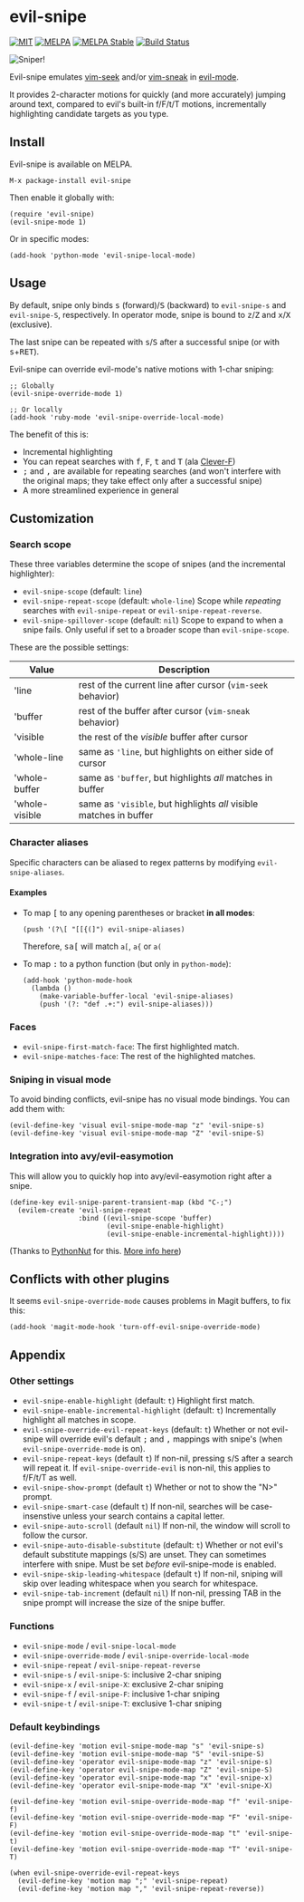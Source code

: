 # evil-snipe
[![MIT](https://img.shields.io/badge/license-MIT-green.svg)](./LICENSE)
[![MELPA](http://melpa.org/packages/evil-snipe-badge.svg)](http://melpa.org/#/evil-snipe)
[![MELPA Stable](http://stable.melpa.org/packages/evil-snipe-badge.svg)](http://stable.melpa.org/#/evil-snipe)
[![Build Status](https://travis-ci.org/hlissner/evil-snipe.png?branch=master)](https://travis-ci.org/hlissner/evil-snipe)

![Sniper!](../screenshots/cover.jpg)

Evil-snipe emulates [vim-seek](https://github.com/goldfeld/vim-seek) and/or
[vim-sneak](https://github.com/justinmk/vim-sneak) in
[evil-mode](https://gitorious.org/evil/pages/Home).

It provides 2-character motions for quickly (and more accurately) jumping around
text, compared to evil's built-in f/F/t/T motions, incrementally highlighting
candidate targets as you type.

## Install

Evil-snipe is available on MELPA.

`M-x package-install evil-snipe`

Then enable it globally with:

```elisp
(require 'evil-snipe)
(evil-snipe-mode 1)
```

Or in specific modes:

```elisp
(add-hook 'python-mode 'evil-snipe-local-mode)
```

## Usage

By default, snipe only binds <kbd>s</kbd> (forward)/<kbd>S</kbd> (backward) to
`evil-snipe-s` and `evil-snipe-S`, respectively. In operator mode, snipe is
bound to <kbd>z</kbd>/<kbd>Z</kbd> and <kbd>x</kbd>/<kbd>X</kbd> (exclusive).

The last snipe can be repeated with <kbd>s</kbd>/<kbd>S</kbd> after a successful snipe
(or with <kbd>s</kbd>+<kbd>RET</kbd>).

Evil-snipe can override evil-mode's native motions with 1-char sniping:

```elisp
;; Globally
(evil-snipe-override-mode 1)

;; Or locally
(add-hook 'ruby-mode 'evil-snipe-override-local-mode)
```

The benefit of this is:

* Incremental highlighting
* You can repeat searches with <kbd>f</kbd>, <kbd>F</kbd>, <kbd>t</kbd> and
<kbd>T</kbd> (ala [Clever-F](https://github.com/rhysd/clever-f.vim))
* <kbd>;</kbd> and <kbd>,</kbd> are available for repeating searches (and won't
  interfere with the original maps; they take effect only after a successful snipe)
* A more streamlined experience in general

## Customization

### Search scope

These three variables determine the scope of snipes (and the incremental
highlighter):

* `evil-snipe-scope` (default: `line`)
* `evil-snipe-repeat-scope` (default: `whole-line`) Scope while _repeating_
  searches with `evil-snipe-repeat` or `evil-snipe-repeat-reverse`.
* `evil-snipe-spillover-scope` (default: `nil`) Scope to expand to when a snipe
  fails. Only useful if set to a broader scope than `evil-snipe-scope`.

These are the possible settings:

Value            | Description
-----------------|------------------------------------------------------------
'line            | rest of the current line after cursor (`vim-seek` behavior)
'buffer          | rest of the buffer after cursor (`vim-sneak` behavior)
'visible         | the rest of the _visible_ buffer after cursor
'whole-line      | same as `'line`, but highlights on either side of cursor
'whole-buffer    | same as `'buffer`, but highlights *all* matches in buffer
'whole-visible   | same as `'visible`, but highlights *all* visible matches in buffer

### Character aliases

Specific characters can be aliased to regex patterns by modifying `evil-snipe-aliases`.

#### Examples

* To map <kbd>[</kbd> to any opening parentheses or bracket **in all modes**:

  ```elisp
  (push '(?\[ "[[{(]") evil-snipe-aliases)
  ```

  Therefore, <kbd>s</kbd><kbd>a</kbd><kbd>[</kbd> will match `a[`, `a{` or `a(`

* To map <kbd>:</kbd> to a python function (but only in `python-mode`):

  ```elisp
  (add-hook 'python-mode-hook
    (lambda ()
      (make-variable-buffer-local 'evil-snipe-aliases)
      (push '(?: "def .+:") evil-snipe-aliases)))
  ```

### Faces

* `evil-snipe-first-match-face`: The first highlighted match.
* `evil-snipe-matches-face`: The rest of the highlighted matches.

### Sniping in visual mode

To avoid binding conflicts, evil-snipe has no visual mode bindings. You can add
them with:

```elisp
(evil-define-key 'visual evil-snipe-mode-map "z" 'evil-snipe-s)
(evil-define-key 'visual evil-snipe-mode-map "Z" 'evil-snipe-S)
```

### Integration into avy/evil-easymotion

This will allow you to quickly hop into avy/evil-easymotion right after a snipe.

```elisp
(define-key evil-snipe-parent-transient-map (kbd "C-;")
  (evilem-create 'evil-snipe-repeat
                 :bind ((evil-snipe-scope 'buffer)
                        (evil-snipe-enable-highlight)
                        (evil-snipe-enable-incremental-highlight))))
```

(Thanks to [PythonNut](https://github.com/PythonNut) for this.
[More info here](https://github.com/hlissner/evil-snipe/issues/25#issuecomment-208068419))

## Conflicts with other plugins

It seems `evil-snipe-override-mode` causes problems in Magit buffers, to fix this:

`(add-hook 'magit-mode-hook 'turn-off-evil-snipe-override-mode)`

## Appendix

### Other settings

* `evil-snipe-enable-highlight` (default: `t`) Highlight first match.
* `evil-snipe-enable-incremental-highlight` (default: `t`) Incrementally highlight all
  matches in scope.
* `evil-snipe-override-evil-repeat-keys` (default: `t`) Whether or not evil-snipe will
  override evil's default <kbd>;</kbd> and <kbd>,</kbd> mappings with snipe's (when
  `evil-snipe-override-mode` is on).
* `evil-snipe-repeat-keys` (default `t`) If non-nil, pressing <kbd>s</kbd>/<kbd>S</kbd>
  after a search will repeat it. If `evil-snipe-override-evil` is non-nil, this applies
  to f/F/t/T as well.
* `evil-snipe-show-prompt` (default `t`) Whether or not to show the "N>" prompt.
* `evil-snipe-smart-case` (default `t`) If non-nil, searches will be case-insenstive
  unless your search contains a capital letter.
* `evil-snipe-auto-scroll` (default `nil`) If non-nil, the window will scroll to follow
  the cursor.
* `evil-snipe-auto-disable-substitute` (default: `t`) Whether or not evil's default
  substitute mappings (s/S) are unset. They can sometimes interfere with snipe. Must be
  set _before_ evil-snipe-mode is enabled.
* `evil-snipe-skip-leading-whitespace` (default `t`) If non-nil, sniping will skip over
  leading whitespace when you search for whitespace.
* `evil-snipe-tab-increment` (default `nil`) If non-nil, pressing TAB in the snipe
  prompt will increase the size of the snipe buffer.

### Functions

* `evil-snipe-mode` / `evil-snipe-local-mode`
* `evil-snipe-override-mode` / `evil-snipe-override-local-mode`
* `evil-snipe-repeat` / `evil-snipe-repeat-reverse`
* `evil-snipe-s` / `evil-snipe-S`: inclusive 2-char sniping
* `evil-snipe-x` / `evil-snipe-X`: exclusive 2-char sniping
* `evil-snipe-f` / `evil-snipe-F`: inclusive 1-char sniping
* `evil-snipe-t` / `evil-snipe-T`: exclusive 1-char sniping

### Default keybindings

```elisp
(evil-define-key 'motion evil-snipe-mode-map "s" 'evil-snipe-s)
(evil-define-key 'motion evil-snipe-mode-map "S" 'evil-snipe-S)
(evil-define-key 'operator evil-snipe-mode-map "z" 'evil-snipe-s)
(evil-define-key 'operator evil-snipe-mode-map "Z" 'evil-snipe-S)
(evil-define-key 'operator evil-snipe-mode-map "x" 'evil-snipe-x)
(evil-define-key 'operator evil-snipe-mode-map "X" 'evil-snipe-X)

(evil-define-key 'motion evil-snipe-override-mode-map "f" 'evil-snipe-f)
(evil-define-key 'motion evil-snipe-override-mode-map "F" 'evil-snipe-F)
(evil-define-key 'motion evil-snipe-override-mode-map "t" 'evil-snipe-t)
(evil-define-key 'motion evil-snipe-override-mode-map "T" 'evil-snipe-T)

(when evil-snipe-override-evil-repeat-keys
  (evil-define-key 'motion map ";" 'evil-snipe-repeat)
  (evil-define-key 'motion map "," 'evil-snipe-repeat-reverse))
```
